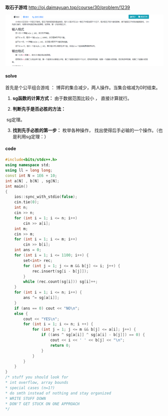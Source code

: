 **取石子游戏**
http://oj.daimayuan.top/course/30/problem/1239

![image-20230419093926723](image-20230419093926723.png)

#### solve

首先是个公平组合游戏 ： 博弈的集合减少，两人操作。当集合缩减为0时结束。

1. **sg函数的计算方式：**
    ​由于数据范围比较小 ， 直接计算就行。

2. **判断先手是否必胜的方法：**

​           sg定理。

3. **找到先手必胜的第一步：**
   枚举各种操作， 找出使得后手必输的一个操作。（也是利用sg定理：）

#### code

```cpp
#include<bits/stdc++.h>
using namespace std;
using ll = long long;
const int N = 1E6 + 10;
int a[N] , b[N] , sg[N];
int main()
{
	ios::sync_with_stdio(false);
	cin.tie(0);
	int n;
	cin >> n;
	for (int i = 1; i <= n; i++)
		cin >> a[i];
	int m;
	cin >> m;
	for (int i = 1; i <= m; i++)
		cin >> b[i];
	int ans = 0;
	for (int i = 1; i <= 1100; i++) {
		set<int> rec;
		for (int j = 1; j <= m && b[j] <= i; j++) {
			rec.insert(sg[i - b[j]]);
		}
		while (rec.count(sg[i])) sg[i]++;
	}
	for (int i = 1; i <= n; i++) {
		ans ^= sg[a[i]];
	}
	if (ans == 0) cout << "NO\n";
	else {
		cout << "YES\n";
		for (int i = 1; i <= n; i ++) {
			for (int j = 1; j <= m && b[j] <= a[i]; j++) {
				if ((ans ^ sg[a[i]] ^ sg[a[i] - b[j]]) == 0) {
					cout << i << ' ' << b[j] << "\n";
					return 0;
				}
			}
		}
	}
}
/* stuff you should look for
* int overflow, array bounds
* special cases (n=1?)
* do smth instead of nothing and stay organized
* WRITE STUFF DOWN
* DON'T GET STUCK ON ONE APPROACH
*/
```

